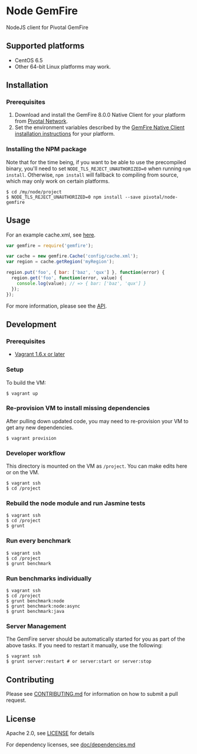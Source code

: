 Node GemFire
====================

NodeJS client for Pivotal GemFire

## Supported platforms

* CentOS 6.5
* Other 64-bit Linux platforms may work.

## Installation

### Prerequisites

1. Download and install the GemFire 8.0.0 Native Client for your platform from [Pivotal Network](https://network.pivotal.io/products/pivotal-gemfire).
2. Set the environment variables described by the [GemFire Native Client installation instructions](http://gemfire.docs.pivotal.io/latest/userguide/index.html#gemfire_nativeclient/introduction/install-overview.html) for your platform.

### Installing the NPM package

Note that for the time being, if you want to be able to use the precompiled binary, you'll need to set `NODE_TLS_REJECT_UNAUTHORIZED=0` when running `npm install`. Otherwise, `npm install` will fallback to compiling from source, which may only work on certain platforms.

```
$ cd /my/node/project
$ NODE_TLS_REJECT_UNAUTHORIZED=0 npm install --save pivotal/node-gemfire
```

## Usage

For an example cache.xml, see [here](https://github.com/pivotal/node-gemfire/blob/master/benchmark/xml/BenchmarkClient.xml).

```javascript
var gemfire = require('gemfire');

var cache = new gemfire.Cache('config/cache.xml');
var region = cache.getRegion('myRegion');

region.put('foo', { bar: ['baz', 'qux'] }, function(error) { 
  region.get('foo', function(error, value) {
    console.log(value); // => { bar: ['baz', 'qux'] }
  });
});
```

For more information, please see the [API](doc/api.md).

## Development

### Prerequisites 

* [Vagrant 1.6.x or later](http://www.vagrantup.com/)

### Setup

To build the VM:

    $ vagrant up

### Re-provision VM to install missing dependencies

After pulling down updated code, you may need to re-provision your VM to get any new dependencies.

    $ vagrant provision

### Developer workflow

This directory is mounted on the VM as `/project`. You can make edits here or on the VM.

    $ vagrant ssh
    $ cd /project

### Rebuild the node module and run Jasmine tests

    $ vagrant ssh
    $ cd /project
    $ grunt

### Run every benchmark

    $ vagrant ssh
    $ cd /project
    $ grunt benchmark

### Run benchmarks individually

    $ vagrant ssh
    $ cd /project
    $ grunt benchmark:node
    $ grunt benchmark:node:async
    $ grunt benchmark:java

### Server Management

The GemFire server should be automatically started for you as part of the above tasks. If you
need to restart it manually, use the following:

    $ vagrant ssh
    $ grunt server:restart # or server:start or server:stop

## Contributing

Please see [CONTRIBUTING.md](CONTRIBUTING.md) for information on how to submit a pull request.

## License

Apache 2.0, see [LICENSE](LICENSE) for details

For dependency licenses, see [doc/dependencies.md](doc/dependencies.md)
